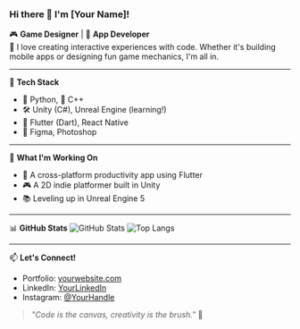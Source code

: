 ### Hi there 👋 I'm [Your Name]!

🎮 **Game Designer** | 📱 **App Developer**  
🔧 I love creating interactive experiences with code. Whether it's building mobile apps or designing fun game mechanics, I'm all in.

---

🧰 **Tech Stack**
- 🐍 Python, 💠 C++
- 🛠️ Unity (C#), Unreal Engine (learning!)
- 📱 Flutter (Dart), React Native
- 🎨 Figma, Photoshop

---

📌 **What I'm Working On**
- 🚀 A cross-platform productivity app using Flutter
- 🎮 A 2D indie platformer built in Unity
- 📚 Leveling up in Unreal Engine 5

---

📊 **GitHub Stats**
![GitHub Stats](https://github-readme-stats.vercel.app/api?athallahdalimunthe=athallahdalimunthe&show_icons=true&theme=tokyonight)
![Top Langs](https://github-readme-stats.vercel.app/api/top-langs/?athallahdalimunthe=athallahdalimunthe&layout=compact&theme=tokyonight)

---

📫 **Let's Connect!**
- Portfolio: [yourwebsite.com](https://yourwebsite.com)
- LinkedIn: [YourLinkedIn](https://linkedin.com/in/yourprofile)
- Instagram: [@YourHandle](https://twitter.com/yourhandle)

> *"Code is the canvas, creativity is the brush."* 🎨
